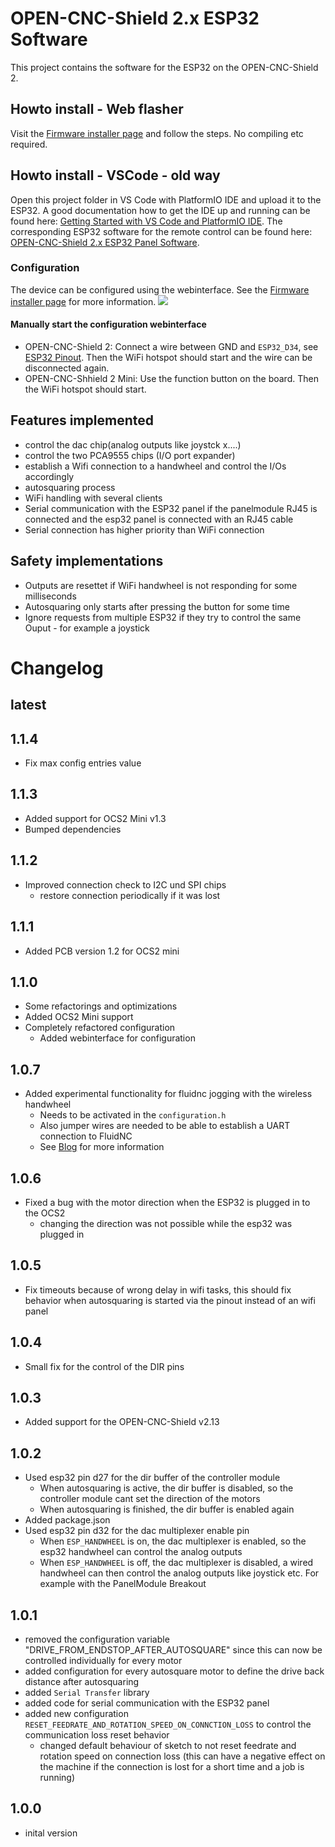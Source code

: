 # OPEN-CNC-Shield 2.x ESP32 Software

This project contains the software for the ESP32 on the OPEN-CNC-Shield 2.

## Howto install - Web flasher
Visit the [Firmware installer page](https://timo1235.github.io/ocs2.x-esp32-software/) and follow the steps. No compiling etc required.

## Howto install - VSCode - old way

Open this project folder in VS Code with PlatformIO IDE and upload it to the ESP32. A good documentation how to get the IDE up and running can be found here:
[Getting Started with VS Code and PlatformIO IDE](https://randomnerdtutorials.com/vs-code-platformio-ide-esp32-esp8266-arduino/).
The corresponding ESP32 software for the remote control can be found here: [OPEN-CNC-Shield 2.x ESP32 Panel Software](https://github.com/timo1235/-ocs2.x-esp32-panel-software-).

### Configuration

The device can be configured using the webinterface. See the [Firmware installer page](https://timo1235.github.io/ocs2.x-esp32-software/) for more information.
<img src="docs/assets/webinterface_crop.png" />

#### Manually start the configuration webinterface
- OPEN-CNC-Shield 2: Connect a wire between GND and `ESP32_D34`, see [ESP32 Pinout](https://docs.timos-werkstatt.de/open-cnc-shield-2/mainboard/anschluesse-jumper#esp32-pinout). 
Then the WiFi hotspot should start and the wire can be disconnected again.
- OPEN-CNC-Shhield 2 Mini: Use the function button on the board. Then the WiFi hotspot should start.

## Features implemented

- control the dac chip(analog outputs like joystck x....)
- control the two PCA9555 chips (I/O port expander)
- establish a Wifi connection to a handwheel and control the I/Os accordingly
- autosquaring process
- WiFi handling with several clients
- Serial communication with the ESP32 panel if the panelmodule RJ45 is connected and the esp32 panel is connected with an RJ45 cable
- Serial connection has higher priority than WiFi connection

## Safety implementations

- Outputs are resettet if WiFi handwheel is not responding for some milliseconds
- Autosquaring only starts after pressing the button for some time
- Ignore requests from multiple ESP32 if they try to control the same Ouput - for example a joystick

# Changelog

## latest
## 1.1.4
- Fix max config entries value

## 1.1.3
- Added support for OCS2 Mini v1.3
- Bumped dependencies

## 1.1.2
- Improved connection check to I2C und SPI chips
  - restore connection periodically if it was lost

## 1.1.1
- Added PCB version 1.2 for OCS2 mini

## 1.1.0
- Some refactorings and optimizations
- Added OCS2 Mini support
- Completely refactored configuration
  - Added webinterface for configuration

## 1.0.7
- Added experimental functionality for fluidnc jogging with the wireless handwheel
  - Needs to be activated in the `configuration.h`
  - Also jumper wires are needed to be able to establish a UART connection to FluidNC
  - See [Blog](https://blog.altholtmann.com/fluidnc-jogging-mit-wireless-handrad/) for more information

## 1.0.6

- Fixed a bug with the motor direction when the ESP32 is plugged in to the OCS2
  - changing the direction was not possible while the esp32 was plugged in

## 1.0.5

- Fix timeouts because of wrong delay in wifi tasks, this should fix behavior when autosquaring is started via the pinout instead of an wifi panel

## 1.0.4

- Small fix for the control of the DIR pins

## 1.0.3

- Added support for the OPEN-CNC-Shield v2.13

## 1.0.2

- Used esp32 pin d27 for the dir buffer of the controller module
  - When autosquaring is active, the dir buffer is disabled, so the controller module cant set the direction of the motors
  - When autosquaring is finished, the dir buffer is enabled again
- Added package.json
- Used esp32 pin d32 for the dac multiplexer enable pin
  - When `ESP_HANDWHEEL` is on, the dac multiplexer is enabled, so the esp32 handwheel can control the analog outputs
  - When `ESP_HANDWHEEL` is off, the dac multiplexer is disabled, a wired handwheel can then control the analog outputs like joystick etc. For example with the PanelModule Breakout

## 1.0.1

- removed the configuration variable "DRIVE_FROM_ENDSTOP_AFTER_AUTOSQUARE" since this can now be controlled individually for every motor
- added configuration for every autosquare motor to define the drive back distance after autosquaring
- added `Serial Transfer` library
- added code for serial communication with the ESP32 panel
- added new configuration `RESET_FEEDRATE_AND_ROTATION_SPEED_ON_CONNCTION_LOSS` to control the communication loss reset behavior
  - changed default behaviour of sketch to not reset feedrate and rotation speed on connection loss (this can have a negative effect on the machine if the connection is lost for a short time and a job is running)

## 1.0.0

- inital version
